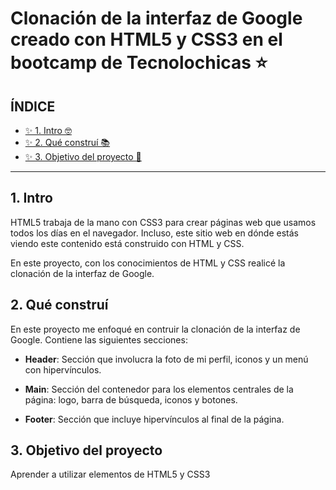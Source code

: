 # Clonación de la interfaz de Google creado con HTML5 y CSS3 en el bootcamp de Tecnolochicas ⭐

## ÍNDICE

* [✨ 1. Intro 🤓](https://github.com/valentinagreyz/cloninterfazgoogle#1-intro)
* [✨ 2. Qué construí 📚](https://github.com/valentinagreyz/cloninterfazgoogle#2-qu%C3%A9-constru%C3%AD)
* [✨ 3. Objetivo del proyecto 🎯](https://github.com/valentinagreyz/cloninterfazgoogle#3-objetivo-del-proyecto)

****

## 1. Intro
HTML5 trabaja de la mano con CSS3 para crear páginas web que usamos todos los días en el navegador. Incluso, este sitio web en dónde estás viendo este contenido está construido con HTML y CSS.

En este proyecto, con los conocimientos de HTML y CSS realicé la clonación de la interfaz de Google.

## 2. Qué construí
En este proyecto me enfoqué en contruir la clonación de la interfaz de Google. 
Contiene las siguientes secciones:

* **Header**: Sección que involucra la foto de mi perfil, iconos y un menú con hipervínculos.

* **Main**: Sección del contenedor para los elementos centrales de la página: logo, barra de búsqueda, iconos y botones.

* **Footer**: Sección que incluye hipervínculos al final de la página.

## 3. Objetivo del proyecto
Aprender a utilizar elementos de HTML5 y CSS3
